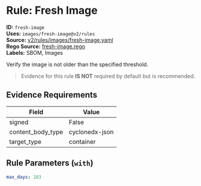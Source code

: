 # Rule: Fresh Image  
**ID:** `fresh-image`  
**Uses:** `images/fresh-image@v2/rules`  
**Source:** [v2/rules/images/fresh-image.yaml](https://github.com/scribe-public/sample-policies/v2/rules/images/fresh-image.yaml)  
**Rego Source:** [fresh-image.rego](https://github.com/scribe-public/sample-policies/v2/rules/images/fresh-image.rego)  
**Labels:** SBOM, Images  

Verify the image is not older than the specified threshold.

> Evidence for this rule **IS NOT** required by default but is recommended.


## Evidence Requirements  
| Field | Value |
|-------|-------|
| signed | False |
| content_body_type | cyclonedx-json |
| target_type | container |

## Rule Parameters (`with`)  
```yaml
max_days: 183
```

